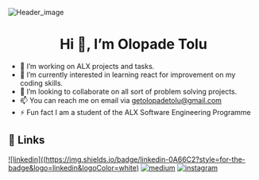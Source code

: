 
 ![Header_image](https://www.samurai-digital.com/app/uploads/2021/02/UIActions_2@2x.png)

<h1 align="center">Hi 👋, I’m Olopade Tolu </h1>

- 🔭 I’m working on ALX projects and tasks.
- 🌱 I’m currently interested in learning react for improvement on my coding skills.
- 💞️ I’m looking to collaborate on all sort of problem solving projects.
- 📫 You can reach me on email via getolopadetolu@gmail.com
- ⚡ Fun fact I am a student of the ALX Software Engineering Programme

## 🔗 Links
[![linkedin]((https://img.shields.io/badge/linkedin-0A66C2?style=for-the-badge&logo=linkedin&logoColor=white)](https://www.linkedin.com/in/https://www.linkedin.com/in/tolu-olopade/)
[![medium](https://img.shields.io/badge/medium-fff?style=for-the-badge&logo=medium&logoColor=black)](https://medium.com/@getolopadetolu)
[![instagram](https://img.shields.io/badge/instagram-1DA1F2?style=for-the-badge&logo=instagram&logoColor=white)](https://www.instagram.com/tolutoon)

<!---
Tolutoon/Tolutoon is a ✨ special ✨ repository because its `README.md` (this file) appears on your GitHub profile.
You can click the Preview link to take a look at your changes.
--->
